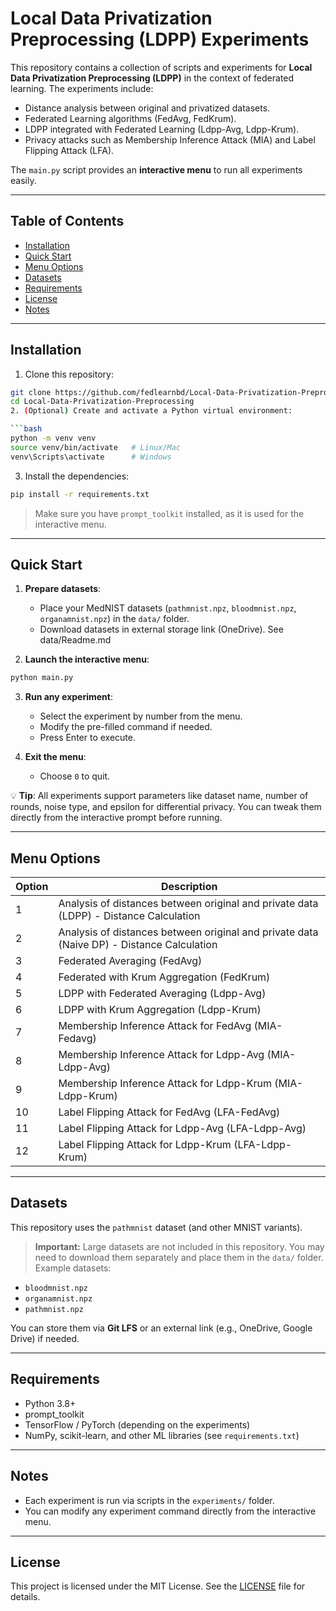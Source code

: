 # Local Data Privatization Preprocessing (LDPP) Experiments

This repository contains a collection of scripts and experiments for **Local Data Privatization Preprocessing (LDPP)** in the context of federated learning. The experiments include:

- Distance analysis between original and privatized datasets.
- Federated Learning algorithms (FedAvg, FedKrum).
- LDPP integrated with Federated Learning (Ldpp-Avg, Ldpp-Krum).
- Privacy attacks such as Membership Inference Attack (MIA) and Label Flipping Attack (LFA).

The `main.py` script provides an **interactive menu** to run all experiments easily.

---

## Table of Contents

- [Installation](#installation)
- [Quick Start](#quick-start)
- [Menu Options](#menu-options)
- [Datasets](#datasets)
- [Requirements](#requirements)
- [License](#license)
- [Notes](#notes)

---

## Installation

1. Clone this repository:

```bash
git clone https://github.com/fedlearnbd/Local-Data-Privatization-Preprocessing.git
cd Local-Data-Privatization-Preprocessing
2. (Optional) Create and activate a Python virtual environment:

```bash
python -m venv venv
source venv/bin/activate   # Linux/Mac
venv\Scripts\activate      # Windows
```

3. Install the dependencies:

```bash
pip install -r requirements.txt
```

> Make sure you have `prompt_toolkit` installed, as it is used for the interactive menu.

---

## Quick Start

1. **Prepare datasets**:

   * Place your MedNIST datasets (`pathmnist.npz`, `bloodmnist.npz`, `organamnist.npz`) in the `data/` folder.
   * Download datasets in external storage link (OneDrive). See data/Readme.md

2. **Launch the interactive menu**:

```bash
python main.py
```

3. **Run any experiment**:

   * Select the experiment by number from the menu.
   * Modify the pre-filled command if needed.
   * Press Enter to execute.

4. **Exit the menu**:

   * Choose `0` to quit.

💡 **Tip**: All experiments support parameters like dataset name, number of rounds, noise type, and epsilon for differential privacy. You can tweak them directly from the interactive prompt before running.

---

## Menu Options

| Option | Description                                                                               |
| ------ | ----------------------------------------------------------------------------------------- |
| 1      | Analysis of distances between original and private data (LDPP) - Distance Calculation     |
| 2      | Analysis of distances between original and private data (Naive DP) - Distance Calculation |
| 3      | Federated Averaging (FedAvg)                                                              |
| 4      | Federated with Krum Aggregation (FedKrum)                                                 |
| 5      | LDPP with Federated Averaging (Ldpp-Avg)                                                  |
| 6      | LDPP with Krum Aggregation (Ldpp-Krum)                                                    |
| 7      | Membership Inference Attack for FedAvg (MIA-Fedavg)                                       |
| 8      | Membership Inference Attack for Ldpp-Avg (MIA-Ldpp-Avg)                                   |
| 9      | Membership Inference Attack for Ldpp-Krum (MIA-Ldpp-Krum)                                 |
| 10     | Label Flipping Attack for FedAvg (LFA-FedAvg)                                             |
| 11     | Label Flipping Attack for Ldpp-Avg (LFA-Ldpp-Avg)                                         |
| 12     | Label Flipping Attack for Ldpp-Krum (LFA-Ldpp-Krum)                                       |

---

## Datasets

This repository uses the `pathmnist` dataset (and other MNIST variants).

> **Important:** Large datasets are not included in this repository. You may need to download them separately and place them in the `data/` folder. Example datasets:

* `bloodmnist.npz`
* `organamnist.npz`
* `pathmnist.npz`

You can store them via **Git LFS** or an external link (e.g., OneDrive, Google Drive) if needed.

---

## Requirements

* Python 3.8+
* prompt\_toolkit
* TensorFlow / PyTorch (depending on the experiments)
* NumPy, scikit-learn, and other ML libraries (see `requirements.txt`)

---

## Notes

* Each experiment is run via scripts in the `experiments/` folder.
* You can modify any experiment command directly from the interactive menu.

---

## License

This project is licensed under the MIT License. See the [LICENSE](LICENSE) file for details.

```
```


